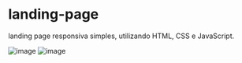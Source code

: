 ﻿# landing-page

landing page responsiva simples, utilizando HTML, CSS e JavaScript.

![image](https://github.com/barbara-teresa-toledo/landing-page/assets/97132820/4ecca63d-7dcb-473b-bda5-9129a5c40f0d)
![image](https://github.com/barbara-teresa-toledo/landing-page/assets/97132820/cf3c9a83-aefb-4829-a7d7-3892c4002777)
